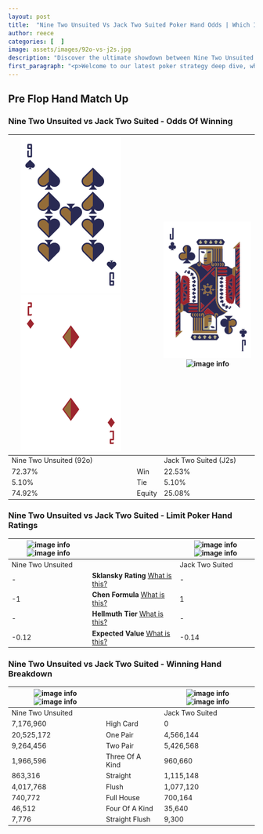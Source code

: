 ```yaml
---
layout: post
title:  "Nine Two Unsuited Vs Jack Two Suited Poker Hand Odds | Which Is The Better Hand In Poker? A Complete Guide"
author: reece
categories: [  ]
image: assets/images/92o-vs-j2s.jpg
description: "Discover the ultimate showdown between Nine Two Unsuited and Jack Two Suited in poker! Uncover the odds, strategies, and scenarios where one hand triumphs over the other. Get ready to up your poker game with this thrilling analysis."
first_paragraph: "<p>Welcome to our latest poker strategy deep dive, where we're pitting two distinct hands against each other in a high-stakes showdown: Nine Two Unsuited vs Jack Two Suited.</p><p>In the dynamic world of poker, every decision counts, and knowing which hand holds the upper hand is key to your success at the table.</p><p>In this article, we'll dissect these two hands, explore the scenarios where one dominates the other, and equip you with the knowledge to make strategic choices that can tip the odds in your favor.</p><p>Get ready to unravel the intriguing dynamics of these poker hands and elevate your game to new heights.</p>"
---
```




[comment]: # (sp0)

## Pre Flop Hand Match Up

<div class="table hand-ratings" markdown="1"> 



### Nine Two Unsuited vs Jack Two Suited - Odds Of Winning


    
| ![image info](assets/images/hand1/9.png) ![image info](assets/images/hand1/2o.png) |  | ![image info](assets/images/hand2/j.png) ![image info](assets/images/hand2/2s.png) |
| -------- | -------- | -------- |
| Nine Two Unsuited (92o) |  | Jack Two Suited (J2s) |
| 72.37% | Win | 22.53% |
| 5.10% | Tie | 5.10% |
| 74.92% | Equity | 25.08% |




[comment]: # (sp1)



### Nine Two Unsuited vs Jack Two Suited - Limit Poker Hand Ratings


    
| ![image info](https://www.riverpairs.com/assets/images/hand1/9.png) ![image info](https://www.riverpairs.com/assets/images/hand1/2o.png) |  | ![image info](https://www.riverpairs.com/assets/images/hand2/j.png) ![image info](https://www.riverpairs.com/assets/images/hand2/2s.png) |
| -------- | -------- | -------- |
| Nine Two Unsuited |  | Jack Two Suited |
| - | **Sklansky Rating** [What is this?](/sklansky-rating-explained) | - |
| -1 | **Chen Formula** [What is this?](/chen-formula-explained) | 1 |
| - | **Hellmuth Tier** [What is this?](/Hellmuth-tier-explained) | - |
| -0.12 | **Expected Value** [What is this?](/expected-value-explained) | -0.14 |




[comment]: # (sp2)



### Nine Two Unsuited vs Jack Two Suited - Winning Hand Breakdown


    
| ![image info](https://www.riverpairs.com/assets/images/hand1/9.png) ![image info](https://www.riverpairs.com/assets/images/hand1/2o.png) |  | ![image info](https://www.riverpairs.com/assets/images/hand2/j.png) ![image info](https://www.riverpairs.com/assets/images/hand2/2s.png) |
| -------- | -------- | -------- |
| Nine Two Unsuited |  | Jack Two Suited |
| 7,176,960 | High Card | 0 |
| 20,525,172 | One Pair | 4,566,144 |
| 9,264,456 | Two Pair | 5,426,568 |
| 1,966,596 | Three Of A Kind | 960,660 |
| 863,316 | Straight | 1,115,148 |
| 4,017,768 | Flush | 1,077,120 |
| 740,772 | Full House | 700,164 |
| 46,512 | Four Of A Kind | 35,640 |
| 7,776 | Straight Flush | 9,300 |




[comment]: # (sp3)



</div>

[comment]: # (sp4)



[comment]: # (sp5)

